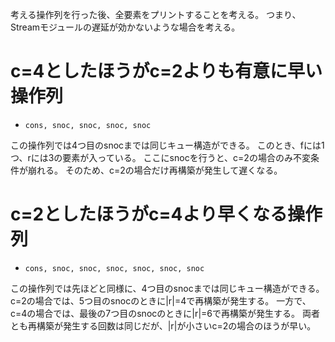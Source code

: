考える操作列を行った後、全要素をプリントすることを考える。
つまり、Streamモジュールの遅延が効かないような場合を考える。

# c=4としたほうがc=2よりも有意に早い操作列

- `cons, snoc, snoc, snoc, snoc`

この操作列では4つ目のsnocまでは同じキュー構造ができる。
このとき、fには1つ、rには3の要素が入っている。
ここにsnocを行うと、c=2の場合のみ不変条件が崩れる。
そのため、c=2の場合だけ再構築が発生して遅くなる。

# c=2としたほうがc=4より早くなる操作列

- `cons, snoc, snoc, snoc, snoc, snoc, snoc`

この操作列では先ほどと同様に、4つ目のsnocまでは同じキュー構造ができる。
c=2の場合では、5つ目のsnocのときに|r|=4で再構築が発生する。
一方で、c=4の場合では、最後の7つ目のsnocのときに|r|=6で再構築が発生する。
両者とも再構築が発生する回数は同じだが、|r|が小さいc=2の場合のほうが早い。

